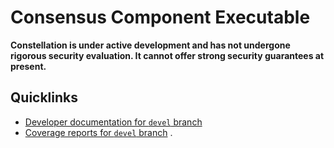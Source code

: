 # Consensus Component Executable

**Constellation is under active development and has not undergone
rigorous security evaluation.  It cannot offer strong security
guarantees at present.**

## Quicklinks

* [Developer documentation for `devel` branch](https://constellation-system.github.io/constellation-consensus/index.html)
* [Coverage reports for `devel` branch](https://constellation-system.github.io/constellation-consensus/coverage/index.html)
.
